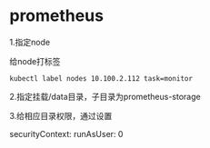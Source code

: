 # prometheus
1.指定node

给node打标签

```
kubectl label nodes 10.100.2.112 task=monitor
```

2.指定挂载/data目录，子目录为prometheus-storage

3.给相应目录权限，通过设置

  securityContext:
    runAsUser: 0

